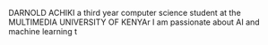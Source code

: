 DARNOLD ACHIKI 
a third year computer science student at the MULTIMEDIA UNIVERSITY OF KENYAr
I am passionate about AI and machine learning 
t
